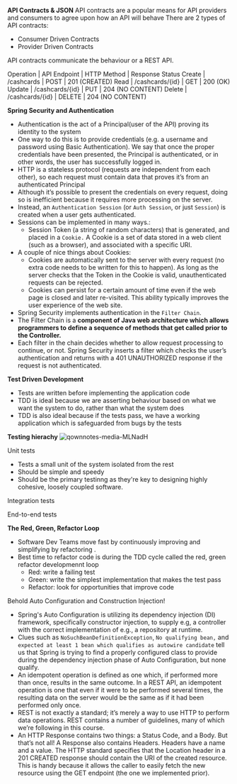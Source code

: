 __API Contracts & JSON__
 API contracts are a popular means for API providers and consumers to agree upon how an API will behave
There are 2 types of API contracts:
- Consumer Driven Contracts 
- Provider Driven Contracts

API contracts communicate the behaviour or a REST API.

Operation	| API Endpoint	      |  HTTP Method  |    Response Status
Create	     | /cashcards	           |  POST	            |      201 (CREATED)
Read          | /cashcards/{id}      |  GET                  |      200 (OK)
Update      | /cashcards/{id}	   |  PUT                 |      204 (NO CONTENT)
Delete	     | /cashcards/{id}	   | DELETE           |      204 (NO CONTENT)



__Spring Security and Authentication__
- Authentication is the act of a Principal(user of the API) proving its identity to the system
- One way to do this is to provide credentials (e.g. a username and password using Basic Authentication). We say that once the proper credentials have been presented, the Principal is authenticated, or in other words, the user has successfully logged in.
- HTTP is a stateless protocol (requests are independent from each other), so each request must contain data that proves it’s from an authenticated Principal
- Although it’s possible to present the credentials on every request, doing so is inefficient because it requires more processing on the server. 
- Instead, an `Authentication Session` (or `Auth Session`, or just `Session`) is created when a user gets authenticated. 
- Sessions can be implemented in many ways.:
    - Session Token (a string of random characters) that is generated, and placed in a `Cookie.`  A Cookie is a set of data stored in a web client (such as a browser), and associated with a specific URI.
- A couple of nice things about Cookies:
    - Cookies are automatically sent to the server with every request (no extra code needs to be written for this to happen). As long as the server checks that the Token in the Cookie is valid, unauthenticated requests can be rejected.
    - Cookies can persist for a certain amount of time even if the web page is closed and later re-visited. This ability typically improves the user experience of the web site.
- Spring Security implements authentication in the `Filter Chain`. 
- The Filter Chain is a **component of Java web architecture which allows programmers to define a sequence of methods that get called prior to the Controller.** 
- Each filter in the chain decides whether to allow request processing to continue, or not. Spring Security inserts a filter which checks the user’s authentication and returns with a 401 UNAUTHORIZED response if the request is not authenticated.




__Test Driven Development__
- Tests are written before implementing the application code
- TDD is ideal because we are asserting behaviour based on what we want the system to do, rather than what the system does
- TDD is also ideal because if the tests pass, we have a working application which is safeguarded from bugs by the tests


**Testing hierachy**
![qownnotes-media-MLNadH](media/qownnotes-media-MLNadH.png)

Unit tests
- Tests a small unit of the system isolated from the rest
- Should be simple and speedy
- Should be the primary testinng as they're key to designing highly cohesive, loosely coupled software.

Integration tests

End-to-end tests


__The Red, Green, Refactor Loop__
- Software Dev Teams move fast by continuously improving and simplifying by refactoring .
- Best time to refactor code is during the TDD cycle called the red, green refactor developmennt loop
    - Red: write a failing test
    - Green: write the simplest implementation that makes the test pass
    - Refactor: look for opportunities that improve code 




Behold Auto Configuration and Construction Injection!
- Spring's Auto Configuration is utilizing its dependency injection (DI) framework, specifically constructor injection, to supply e.g, a controller with the correct implementation of e.g., a repository at runtime.
- Clues such as `NoSuchBeanDefinitionException`, `No qualifying bean,` and `expected at least 1 bean which qualifies as autowire candidate` tell us that Spring is trying to find a properly configured class to provide during the dependency injection phase of Auto Configuration, but none qualify.
- An idempotent operation is defined as one which, if performed more than once, results in the same outcome. In a REST API, an idempotent operation is one that even if it were to be performed several times, the resulting data on the server would be the same as if it had been performed only once.  
-  REST is not exactly a standard; it’s merely a way to use HTTP to perform data operations. REST contains a number of guidelines, many of which we’re following in this course.
-  An HTTP Response contains two things: a Status Code, and a Body. But that’s not all! A Response also contains Headers. Headers have a name and a value. The HTTP standard specifies that the Location header in a 201 CREATED response should contain the URI of the created resource. This is handy because it allows the caller to easily fetch the new resource using the GET endpoint (the one we implemented prior).

